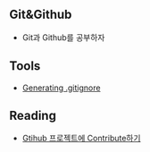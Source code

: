 ## Git&Github

- Git과 Github를 공부하자

## Tools
- [Generating .gitignore](https://www.gitignore.io/)

## Reading
- [Gtihub 프로젝트에 Contribute하기](https://akrabat.com/the-beginners-guide-to-contributing-to-a-github-project/)